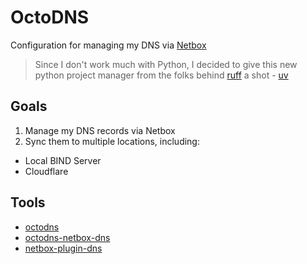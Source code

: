 # OctoDNS

Configuration for managing my DNS via [Netbox](https://github.com/netbox-community/netbox)

> Since I don't work much with Python, I decided to give this new python project manager from the folks behind [ruff](https://github.com/astral-sh/ruff) a shot - [uv](https://docs.astral.sh/uv/#highlights)

## Goals

1. Manage my DNS records via Netbox
2. Sync them to multiple locations, including:
  - Local BIND Server
  - Cloudflare

## Tools

- [octodns](https://github.com/octodns/octodns)
- [octodns-netbox-dns](https://github.com/olofvndrhr/octodns-netbox-dns)
- [netbox-plugin-dns](https://github.com/peteeckel/netbox-plugin-dns)
